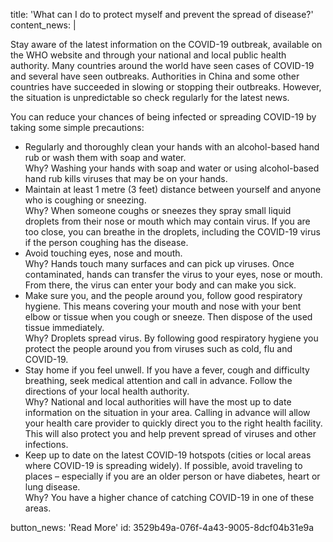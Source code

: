 title: 'What can I do to protect myself and prevent the spread of disease?'
content_news: |
  <p>Stay aware of the latest information on the COVID-19 outbreak, available on the WHO website and through your national and local public health authority. Many countries around the world have seen cases of COVID-19 and several have seen outbreaks. Authorities in China and some other countries have succeeded in slowing or stopping their outbreaks. However, the situation is unpredictable so check regularly for the latest news.<br>
  </p>
  <p>You can reduce your chances of being infected or spreading COVID-19 by taking some simple precautions:
  </p>
  <ul>
  	<li>Regularly and thoroughly clean your hands with an alcohol-based hand rub or wash them with soap and water.<br>Why? Washing your hands with soap and water or using alcohol-based hand rub kills viruses that may be on your hands.</li>
  	<li>Maintain at least 1 metre (3 feet) distance between yourself and anyone who is coughing or sneezing.<br>Why? When someone coughs or sneezes they spray small liquid droplets from their nose or mouth which may contain virus. If you are too close, you can breathe in the droplets, including the COVID-19 virus if the person coughing has the disease.</li>
  	<li>Avoid touching eyes, nose and mouth.<br>Why? Hands touch many surfaces and can pick up viruses. Once contaminated, hands can transfer the virus to your eyes, nose or mouth. From there, the virus can enter your body and can make you sick.</li>
  	<li>Make sure you, and the people around you, follow good respiratory hygiene. This means covering your mouth and nose with your bent elbow or tissue when you cough or sneeze. Then dispose of the used tissue immediately.<br>Why? Droplets spread virus. By following good respiratory hygiene you protect the people around you from viruses such as cold, flu and COVID-19.</li>
  	<li>Stay home if you feel unwell. If you have a fever, cough and difficulty breathing, seek medical attention and call in advance. Follow the directions of your local health authority.<br>Why? National and local authorities will have the most up to date information on the situation in your area. Calling in advance will allow your health care provider to quickly direct you to the right health facility. This will also protect you and help prevent spread of viruses and other infections.</li>
  	<li>Keep up to date on the latest COVID-19 hotspots (cities or local areas where COVID-19 is spreading widely). If possible, avoid traveling to places – especially if you are an older person or have diabetes, heart or lung disease.<br>Why? You have a higher chance of catching COVID-19 in one of these areas.</li>
  </ul>
button_news: 'Read More'
id: 3529b49a-076f-4a43-9005-8dcf04b31e9a
